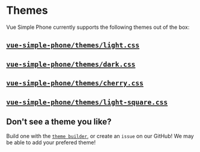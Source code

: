 # Themes

Vue Simple Phone currently supports the following themes out of the box:

## [`vue-simple-phone/themes/light.css`](https://github.com/BjornTheProgrammer/vue-simple-phone/blob/main/src/themes/light.css)

<Suspense>
	<ThemedVueSimplePhone theme="light" />
</Suspense>


## [`vue-simple-phone/themes/dark.css`](https://github.com/BjornTheProgrammer/vue-simple-phone/blob/main/src/themes/dark.css)

<Suspense>
	<ThemedVueSimplePhone theme="dark" />
</Suspense>

## [`vue-simple-phone/themes/cherry.css`](https://github.com/BjornTheProgrammer/vue-simple-phone/blob/main/src/themes/cherry.css)

<Suspense>
	<ThemedVueSimplePhone theme="cherry" />
</Suspense>

## [`vue-simple-phone/themes/light-square.css`](https://github.com/BjornTheProgrammer/vue-simple-phone/blob/main/src/themes/light-square.css)

<Suspense>
	<ThemedVueSimplePhone theme="light-square" />
</Suspense>

## Don't see a theme you like?

<script setup>
import { useData } from 'vitepress'

const { site, theme, page, frontmatter } = useData()
</script>

Build one with the [`theme builder`](./theme-builder.md), or create an <a :href="`${theme.socialLinks.find(social => social.icon === 'github').link}/issues`" target="_blank" rel="noreferrer">`issue`</a> on our GitHub! We may be able to add your prefered theme!
